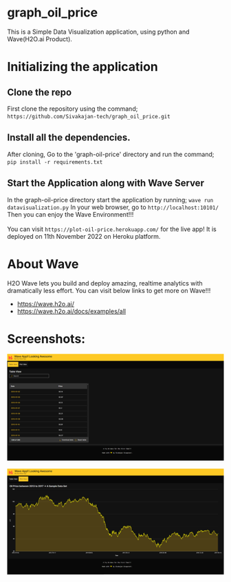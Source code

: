 # graph_oil_price
This is a Simple Data Visualization application, using python and Wave(H2O.ai Product).

# Initializing the application
## Clone the repo
First clone the repository using the command;
`https://github.com/Sivakajan-tech/graph_oil_price.git`

## Install all the dependencies.
After cloning, Go to the 'graph-oil-price' directory and run the command;
`pip install -r requirements.txt`

## Start the Application along with Wave Server
In the graph-oil-price directory start the application by running;
`wave run datavisualization.py`
In your web browser, go to `http://localhost:10101/`
Then you can enjoy the Wave Environment!!!
<br/><br/>
You can visit `https://plot-oil-price.herokuapp.com/` for the live app!
It is deployed on 11th November 2022 on Heroku platform.

# About Wave
H2O Wave lets you build and deploy amazing, realtime analytics with dramatically less effort.
You can visit below links to get more on Wave!!!
- https://wave.h2o.ai/
- https://wave.h2o.ai/docs/examples/all

# Screenshots:
![alt text](https://github.com/Sivakajan-tech/graph_oil_price/blob/main/asserts/wave1.PNG?raw=true)

![alt text](https://github.com/Sivakajan-tech/graph_oil_price/blob/main/asserts/wave2.PNG?raw=true)
